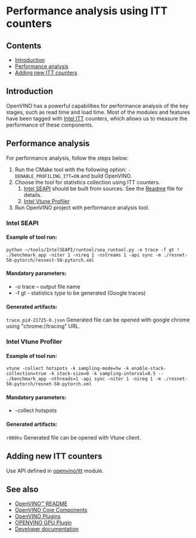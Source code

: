 # Performance analysis using ITT counters

## Contents

- [Introduction](#introduction)
- [Performance analysis](#performance-analysis)
- [Adding new ITT counters](#adding-new-itt-counters)

## Introduction

OpenVINO has a powerful capabilities for performance analysis of the key stages, such as read time and load time. Most of the modules and features have been tagged with [Intel ITT](https://software.intel.com/content/www/us/en/develop/documentation/vtune-help/top/api-support/instrumentation-and-tracing-technology-apis.html) counters, which allows us to measure the performance of these components.

## Performance analysis

For performance analysis, follow the steps below:
1. Run the CMake tool with the following option: `-DENABLE_PROFILING_ITT=ON` and build OpenVINO.
2. Choose the tool for statistics collection using ITT counters.
    1. [Intel SEAPI](https://github.com/vladislav-volkov/IntelSEAPI) should be built from sources. See the [Readme](https://github.com/vladislav-volkov/IntelSEAPI/blob/master/README.txt) file for details.
    2. [Intel Vtune Profiler](https://software.intel.com/content/www/us/en/develop/tools/oneapi/components/vtune-profiler.html)
3. Run OpenVINO project with performance analysis tool.

### Intel SEAPI

#### Example of tool run:
`python ~/tools/IntelSEAPI/runtool/sea_runtool.py -o trace -f gt ! ./benchmark_app -niter 1 -nireq 1 -nstreams 1 -api sync -m ./resnet-50-pytorch/resnest-50-pytorch.xml`

#### Mandatory parameters:
* -o trace – output file name
* -f gt - statistics type to be generated (Google traces)

#### Generated artifacts:
`trace.pid-21725-0.json`
Generated file can be opened with google chrome using "chrome://tracing" URL.

### Intel Vtune Profiler

#### Example of tool run:
`vtune -collect hotspots -k sampling-mode=hw -k enable-stack-collection=true -k stack-size=0 -k sampling-interval=0.5 -- ./benchmark_app -nthreads=1 -api sync -niter 1 -nireq 1 -m ./resnet-50-pytorch/resnet-50-pytorch.xml`

#### Mandatory parameters:
* -collect hotspots

#### Generated artifacts:
`r000hs`
Generated file can be opened with Vtune client.

## Adding new ITT counters

Use API defined in [openvino/itt](https://docs.openvinotoolkit.org/latest/itt_2include_2openvino_2itt_8hpp.html) module.

## See also
 * [OpenVINO™ README](../../../../README.md)
 * [OpenVINO Core Components](../../../README.md)
 * [OpenVINO Plugins](../../README.md)
 * [OPENVINO GPU Plugin](../README.md)
 * [Developer documentation](../../../../docs/dev/index.md)
 